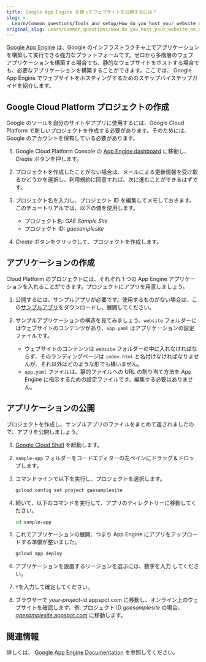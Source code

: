 ```yaml
---
title: Google App Engine を使ってウェブサイトを公開するには？
slug: >-
  Learn/Common_questions/Tools_and_setup/How_do_you_host_your_website_on_Google_App_Engine
original_slug: Learn/Common_questions/How_do_you_host_your_website_on_Google_App_Engine
---
```


[Google App Engine](https://cloud.google.com/appengine/) は、Google のインフラストラクチャ上でアプリケーションを構築して実行できる強力なプラットフォームです。ゼロから多階層のウェブ アプリケーションを構築する場合でも、静的なウェブサイトをホストする場合でも、必要なアプリケーションを構築することができます。ここでは、 Google App Engine でウェブサイトをホスティングするためのステップバイステップガイドを紹介します。

## Google Cloud Platform プロジェクトの作成

Google のツールを自分のサイトやアプリに使用するには、Google Cloud Platform で新しいプロジェクトを作成する必要があります。そのためには、Google のアカウントを保有している必要があります。

1. Google Cloud Platform Console の [App Engine dashboard](https://console.cloud.google.com/projectselector/appengine) に移動し、 _Create_ ボタンを押します。
2. プロジェクトを作成したことがない場合は、メールによる更新情報を受け取るかどうかを選択し、利用規約に同意すれば、次に進むことができるはずです。
3. プロジェクト名を入力し、プロジェクト ID を編集してメモしておきます。このチュートリアルでは、以下の値を使用します。

    - プロジェクト名: _GAE Sample Site_
    - プロジェクト ID: _gaesamplesite_

4. _Create_ ボタンをクリックして、プロジェクトを作成します。

## アプリケーションの作成

Cloud Platform のプロジェクトには、それぞれ 1 つの App Engine アプリケーションを入れることができます。プロジェクトにアプリを用意しましょう。

1. 公開するには、サンプルアプリが必要です。使用するものがない場合は、この[サンプルアプリ](https://gaesamplesite.appspot.com/downloads.html)をダウンロードし、展開してください。
2. サンプルアプリケーションの構造を見てみましょう。`website` フォルダーにはウェブサイトのコンテンツがあり、`app.yaml` はアプリケーションの設定ファイルです。

    - ウェブサイトのコンテンツは `website` フォルダーの中に入れなければならず、そのランディングページは `index.html` と名付けなければなりませんが、それ以外はどのような形でも構いません。
    - `app.yaml` ファイルは、静的ファイルへの URL の割り当て方法を App Engine に指示するための設定ファイルです。編集する必要はありません。

## アプリケーションの公開

プロジェクトを作成し、サンプルアプリのファイルをまとめて返されましたので、アプリを公開しましょう。

1. [Google Cloud Shell](https://shell.cloud.google.com) を起動します。
2. `sample-app` フォルダーをコードエディターの左ペインにドラッグ＆ドロップします。
3. コマンドラインで以下を実行し、プロジェクトを選択します。

    ```bash
    gcloud config set project gaesamplesite
    ```

4. 続いて、以下のコマンドを実行して、アプリのディレクトリーに移動してください。

    ```bash
    cd sample-app
    ```

5. これでアプリケーションの展開、つまり App Engine にアプリをアップロードする準備が整いました。

    ```bash
    gcloud app deploy
    ```

6. アプリケーションを設置するリージョンを選ぶには、数字を入力 してください。
7. `Y`を入力して確定してください。
8. ブラウザーで _your-project-id_.appspot.com に移動し、オンライン上のウェブサイトを確認します。例: プロジェクト ID _gaesamplesite_ の場合、 [_gaesamplesite_.appspot.com](https://gaesamplesite.appspot.com/) に移動します。

## 関連情報

詳しくは、 [Google App Engine Documentation](https://cloud.google.com/appengine/docs/) を参照してください。
